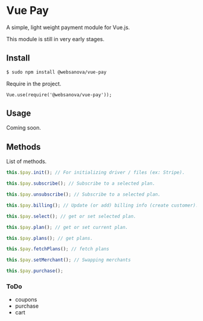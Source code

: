 # Vue Pay

A simple, light weight payment module for Vue.js.

This module is still in very early stages.




## Install

```bash
$ sudo npm install @websanova/vue-pay
``` 

Require in the project.

```vue
Vue.use(require('@websanova/vue-pay'));
```




## Usage

Coming soon.




## Methods

List of methods.

```javascript
this.$pay.init(); // For initializing driver / files (ex: Stripe).

this.$pay.subscribe(); // Subscribe to a selected plan.

this.$pay.unsubscribe(); // Subscribe to a selected plan.

this.$pay.billing(); // Update (or add) billing info (create customer).

this.$pay.select(); // get or set selected plan.

this.$pay.plan(); // get or set current plan.

this.$pay.plans(); // get plans.

this.$pay.fetchPlans(); // fetch plans

this.$pay.setMerchant(); // Swapping merchants

this.$pay.purchase();
```


### ToDo

* coupons
* purchase
* cart